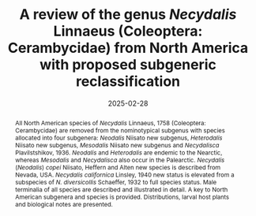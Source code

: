 ---
title: 'A review of the genus <i>Necydalis</i> Linnaeus (Coleoptera: Cerambycidae) from North America with proposed subgeneric reclassification'
date: '2025-02-28'
doi: ''
journal: Insecta Mundi
issue: '1103'
pagination: '1–29'
zoobank: 'urn:lsid:zoobank.org:pub:0EB1E122-BFE7-464A-BDA2-A7A0E9A48BE5'
authors:
  - first_name: 'Daniel'
    last_name: 'Heffern'
    affiliation: '10531 Goldfield Ln., Houston, TX 77064, USA'
    email: 'titanusgiganteus@hotmail.com'
    orcid: 'https://orcid.org/0000-0003-2263-6643'

  - first_name: 'tatsuya'
    last_name: 'Niisato'
    affiliation: 'Nukuiminamichô 4–26–11, Koganei City, Tokyo, 184–0014 Japan'
    email: 'xinlidaye@gmail.com'
    orcid: 'https://orcid.org/0000-0003-1422-4446'

  - first_name: 'Ronald'
    last_name: 'Alten'
    affiliation: '6025 Sunstone Ave., Alta Loma, CA 91701, USA'
    email: 'salteni1950@outlook.com'

download: ''

supplementary:

keywords: 
  - Longhorned beetles
  - taxonomy
  - new subgenus
  - new species
  - male terminalia

categories:
  - Coleoptera
  - Cerambycidae
  
references:
  - authors: Aurivillius C.
    year: 1912
    title: 'Coleopterorum Catalogus, pars 39, Cerambycidae: Cerambycinae. W. Junk; Berlin'
    pages: 574 p
    doi: 
    url: 
    access: 

  - authors: Bousquet Y, Laplante S, Hammond HEJ, Langor DW.
    year: 2017
    title: 'Cerambycidae (Coleoptera) of Canada and Alaska: identification guide with nomenclatural, taxonomic, distributional, host-plant, and ecological data. Nakladatelstvi Jan Farkač; Prague'
    pages: 300 p
    doi: 
    url: 
    access: 

  - authors: Chemsak JA.
    year: 2005
    title: 'Illustrated revision of the Cerambycidae of North America. Volume II. Lepturinae. Wolfsgarden Books; Chino, CA'
    pages: 446 p
    doi: 
    url: 
    access: 

  - authors: Craighead FC.
    year: 1923
    title: 'North American cerambycid larvae. A classification and the biology of North American cerambycid larvae. Bulletin of the Canada Department of Agriculture (n.s.) 27'
    pages: 1–239
    doi: 
    url: 
    access: 

  - authors: Danilevsky ML.
    year: 2020
    title: 'Catalogue of Palaearctic Coleoptera. Volume 6/1. Chrysomeloidea I (Vesperidae, Disteniidae, Cerambycidae) updated and revised second edition. Koninklijke Brill; Leiden'
    pages: xxviii + 712 p
    doi: 
    url: 
    access: 

  - authors: Fall HC.
    year: 1901
    title: 'List of the Coleoptera of southern California with notes on habits and descriptions of new species. Occasional Papers of the California Academy of Sciences, San Francisco 8'
    pages: 1–282
    doi: 
    url: 
    access: 

  - authors: Gemminger M, von Harold E.
    year: 1872
    title: 'Catalogus coleopterorum hucusque descriptorum synonymicus et systematicus 9'
    pages: 2669–2988
    doi: 
    url: 
    access: 

  - authors: Haddad S, Shin S, Lemmon AR, Lemmon EM, Svacha P, Farrell BD, Ślipiński A, Windsor D, McKenna DD.
    year: 2018
    title: 'Phylogenomics resolves the enigmatic higher-level phylogeny of longhorned beetles (Cerambycidae). Systematic Entomology 43'
    pages: 68–89
    doi: 
    url: 
    access: 

  - authors: Haldeman SS.
    year: 1847a
    title: 'Material towards a history of the Coleoptera Longicornia of the United States. Transactions of the American Philosophical Society, New Series (2)10'
    pages: 27–66
    doi: 
    url: 
    access: 

  - authors: Haldeman SS.
    year: 1847b
    title: 'Corrections and additions to his paper on the Longicornia of the United States. Proceedings of the American Philosophical Society, Philadelphia 4(28)'
    pages: 371–376
    doi: 
    url: 
    access: 

  - authors: Heffern DJ, Vlasak J, Alten RL.
    year: 2018
    title: 'Larval host plant records, distributional records, and biological information on North American Cerambycidae (Coleoptera). The Coleopterists Bulletin 72(4)'
    pages: 739-750
    doi: 
    url: 
    access: 

  - authors: Latreille PA.
    year: 1825
    title: 'Familles naturelles du Regne Animal, exposees succinctement et dans un ordre analytique, avec l’indication de leurs genres. Jean-Baptiste Balliere; Paris'
    pages: 570 p
    doi: 
    url: 
    access: 

  - authors: Latreille PA.
    year: 1829
    title: 'Les crustaces, les arachnides et les insectes, distribues en familles naturelles, ouvrage formant les tomes 4 et 5 de celui de M. le Baron Cuvier sur le regne animal (deuxieme edition). Tome premier. Deterville; Paris'
    pages: xxvii + 584 p
    doi: 
    url: 
    access: 

  - authors: LeConte JL.
    year: 1869
    title: 'List of the Coleoptera collected in Vancouver’s Island by Henry and Joseph Matthews with descriptions of some new species. The Annals and Magazine of Natural History, London (4)4'
    pages: 368–385
    doi: 
    url: 
    access: 

  - authors: LeConte JL.
    year: 1873
    title: 'New species of North American Coleoptera. Prepared for the Smithsonian Institution. Part II. Smithsonian Miscellaneous Collections 11(264)'
    pages: 169–240
    doi: 
    url: 
    access: 

  - authors: Linnaeus C.
    year: 1758
    title: 'Systema Naturae per regna tria naturae secundum classes, ordines, genera, species. cum characteribus, differentiis, synonymis, locis. Systema Naturae (Editio 10) Laur. Salvius; Stockholm'
    pages: iii + 824 p
    doi: 
    url: 
    access: 

  - authors: Linsley EG.
    year: 1940
    title: 'A revision of the North American Necydalini. Annals of the Entomological Society of America, Columbus 33(2)'
    pages: 269–281
    doi: 
    url: 
    access: 

  - authors: Linsley EG, Chemsak JA.
    year: 1972
    title: 'Cerambycidae of North America. Part VI, No. 1. Taxonomy and classification of the subfamily Lepturinae. University of California Publications in Entomology, Berkeley 69'
    pages: i–viii + 1–138
    doi: 
    url: 
    access: 

  - authors: Matsushita M.
    year: 1933
    title: 'Beitrag zur Kenntnis der Cerambyciden des japanischen Reichs. Journal of the Faculty of Agriculture of Hokkaido Imperial University, Sapporo 34'
    pages: i‒ix + 157‒445
    doi: 
    url: 
    access: 

  - authors: Mitono T.
    year: 1941
    title: '94. Cerambycidae. In: Miwa Y, Chujo M (eds.). Catalogus Coleopterorum Japonicorum. Noda-syobo; Taihoku'
    pages: ii + 283 p
    doi: 
    url: 
    access: 

  - authors: Nie R, Vogler AP, Yang X-K, Lin M.
    year: 2020
    title: 'Higher-level phylogeny of longhorn beetles (Coleoptera: Chrysomeloidea) inferred from mitochondrial genomes. Systematic Entomology 46'
    pages: 56–70
    doi: 
    url: 
    access: 

  - authors: Panzer GWF.
    year: 1797
    title: 'Faunae Insectorum Germanicae initia oder Deutschlands Insecten. Felsecker, Nurnberg 4(37–48)'
    pages: pls. XXXVII–XLVIII
    doi: 
    url: 
    access: 

  - authors: Plavilstshikov NN.
    year: 1936
    title: 'Faune de l’URSS. Insectes Coleopteres. Cerambycidae (P. 1). Fauna SSSR, Moscou-Leningrad 21(1)'
    pages: i–ix, 1–611
    doi: 
    url: 
    access: 

  - authors: Rivers JJ.
    year: 1890
    title: 'Three new species of Coleoptera. Entomologica Americana 6(6)'
    pages: 111–112
    doi: 
    url: 
    access: 

  - authors: Say T.
    year: 1835
    title: 'Descriptions of new North American coleopterous insects and observations on some already described. Boston Journal of Natural History 1(2)'
    pages: 151–203
    doi: 
    url: 
    access: 

  - authors: Schaeffer CFA.
    year: 1932
    title: 'Notes and descriptions of new Cerambycidae. Bulletin of the Brooklyn Entomological Society 27(3)'
    pages: 152–154
    doi: 
    url: 
    access: 

  - authors: Schrank FP.
    year: 1798
    title: 'Fauna Boica: durchgedachte Geschichte der in Baiern einheimischen und zahmen Thiere 1(2)'
    pages: 293–720
    doi: 
    url: 
    access: 

  - authors: Swift IP.
    year: 2008
    title: 'Ecological and biogeographical observations on Cerambycidae (Coleoptera) from California, USA. Insecta Mundi 26'
    pages: 1–7
    doi: 
    url: 
    access: 

  - authors: Tavakilian GL, Chevillotte H.
    year: 2024
    title: 'Titan database about Longhorns or Timber-Beetles (Cerambycidae).'
    pages: 
    doi: 
    url: 
    access: (Last accessed 10 November 2024.)

  - authors: Van Dyke EC.
    year: 1923
    title: 'New species of Coleoptera from California. Bulletin of the Brooklyn Entomological Society 18(2)'
    pages: 37–53
    doi: 
    url: 
    access: 

  - authors: Vlasak J, Vlasakova K.
    year: 2021
    title: 'New larval host plants and ecological observations on North American Cerambycidae (Coleoptera). Insecta Mundi 0901'
    pages: 1–23
    doi: 
    url: 
    access: 

  - authors: Yamasako J, Lin MY.
    year: 2018
    title: 'Review of the genus <i>Metipocregyes </i>Breuning, 1939 with two new combinations and three new species (Coleoptera, Cerambycidae, Lamiinae, Mesosini). Zootaxa 4532(4)'
    pages: 503–522
    doi: 
    url: 
    access: 
 
abstract: 'All North American species of <i>Necydalis </i>Linnaeus, 1758 (Coleoptera: Cerambycidae) are removed from the nominotypical subgenus with species allocated into four subgenera: <i>Neodalis </i>Niisato new subgenus, <i>Heterodalis </i>Niisato new subgenus, <i>Mesodalis </i>Niisato new subgenus and <i>Necydalisca </i>Plavilstshikov, 1936. <i>Neodalis </i>and <i>Heterodalis </i>are endemic to the Nearctic, whereas <i>Mesodalis </i>and <i>Necydalisca </i>also occur in the Palearctic. <i>Necydalis </i>(<i>Neodalis</i>) <i>copei </i>Niisato, Heffern and Alten new species is described from Nevada, USA. <i>Necydalis californica </i>Linsley, 1940 new status is elevated from a subspecies of <i>N. diversicollis </i>Schaeffer, 1932 to full species status. Male terminalia of all species are described and illustrated in detail. A key to North American subgenera and species is provided. Distributions, larval host plants and biological notes are presented.'

---